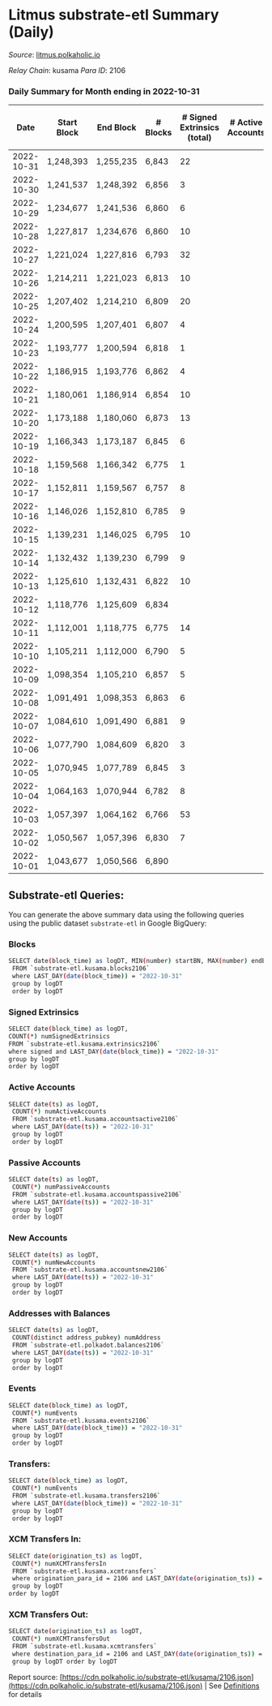# Litmus substrate-etl Summary (Daily)

_Source_: [litmus.polkaholic.io](https://litmus.polkaholic.io)

*Relay Chain*: kusama
*Para ID*: 2106



### Daily Summary for Month ending in 2022-10-31


| Date | Start Block | End Block | # Blocks | # Signed Extrinsics (total) | # Active Accounts | # Passive | # New | # Addresses with Balances | # Events | # Transfers | # XCM Transfers In | # XCM Transfers Out | Issues | 
| ---- | ----------- | --------- | -------- | --------------------------- | ----------------- | --------- | ----- | ------------------------- | -------- | ----------- | ------------------ | ------------------- | ------ |
| 2022-10-31 | 1,248,393 | 1,255,235 | 6,843 | 22 |  |  |  | 13,904 | 13,827 | 14 ($39.68) |   |   |  |
| 2022-10-30 | 1,241,537 | 1,248,392 | 6,856 | 3 |  |  |  | 13,903 | 13,734 |   |   |   |  |
| 2022-10-29 | 1,234,677 | 1,241,536 | 6,860 | 6 |  |  |  |  | 13,760 | 1 ($164.35) |   | 1 ($164.33) |  |
| 2022-10-28 | 1,227,817 | 1,234,676 | 6,860 | 10 |  |  |  | 13,903 | 13,782 | 1 ($0.15) |   |   |  |
| 2022-10-27 | 1,221,024 | 1,227,816 | 6,793 | 32 |  |  |  | 13,904 | 13,781 | 4 ($83.86) |   |   |  |
| 2022-10-26 | 1,214,211 | 1,221,023 | 6,813 | 10 |  |  |  | 13,901 | 13,702 | 3 ($9.05) |   |   |  |
| 2022-10-25 | 1,207,402 | 1,214,210 | 6,809 | 20 |  |  |  | 13,901 | 13,740 |   |   |   |  |
| 2022-10-24 | 1,200,595 | 1,207,401 | 6,807 | 4 |  |  |  |  | 13,639 |   |   |   |  |
| 2022-10-23 | 1,193,777 | 1,200,594 | 6,818 | 1 |  |  |  |  | 13,645 |   |   |   |  |
| 2022-10-22 | 1,186,915 | 1,193,776 | 6,862 | 4 |  |  |  | 13,901 | 13,752 | 2 ($3.48) |   |   |  |
| 2022-10-21 | 1,180,061 | 1,186,914 | 6,854 | 10 |  |  |  | 13,901 | 13,770 | 5 ($3.67) |   |   |  |
| 2022-10-20 | 1,173,188 | 1,180,060 | 6,873 | 13 |  |  |  |  | 13,834 | 4 ($21.64) |   |   |  |
| 2022-10-19 | 1,166,343 | 1,173,187 | 6,845 | 6 |  |  |  |  | 13,731 |   | 1 ($110.02) |   |  |
| 2022-10-18 | 1,159,568 | 1,166,342 | 6,775 | 1 |  |  |  |  | 13,559 |   |   |   |  |
| 2022-10-17 | 1,152,811 | 1,159,567 | 6,757 | 8 |  |  |  | 13,897 | 13,574 | 4 ($49.19) |   |   |  |
| 2022-10-16 | 1,146,026 | 1,152,810 | 6,785 | 9 |  |  |  |  | 13,634 | 1 ($2.19) | 1 ($2.16) | 1 ($2.17) |  |
| 2022-10-15 | 1,139,231 | 1,146,025 | 6,795 | 10 |  |  |  | 13,896 | 13,658 | 4 ($287.37) |   |   |  |
| 2022-10-14 | 1,132,432 | 1,139,230 | 6,799 | 9 |  |  |  |  | 13,656 | 1 ($11.22) |   |   |  |
| 2022-10-13 | 1,125,610 | 1,132,431 | 6,822 | 10 |  |  |  |  | 13,711 | 2 ($5.12) |   |   |  |
| 2022-10-12 | 1,118,776 | 1,125,609 | 6,834 |  |  |  |  | 13,895 | 13,672 |   |   |   |  |
| 2022-10-11 | 1,112,001 | 1,118,775 | 6,775 | 14 |  |  |  | 13,895 | 13,639 | 4 ($10.36) |   |   |  |
| 2022-10-10 | 1,105,211 | 1,112,000 | 6,790 | 5 |  |  |  | 13,894 | 13,617 | 1 ($12.40) |   |   |  |
| 2022-10-09 | 1,098,354 | 1,105,210 | 6,857 | 5 |  |  |  | 13,894 | 13,754 | 1 ($4.24) | 1 ($3,837.90) | 1 ($4.22) |  |
| 2022-10-08 | 1,091,491 | 1,098,353 | 6,863 | 6 |  |  |  | 13,894 | 13,778 | 5 ($6.26) |   |   |  |
| 2022-10-07 | 1,084,610 | 1,091,490 | 6,881 | 9 |  |  |  | 13,893 | 13,825 | 4 ($5.63) |   |   |  |
| 2022-10-06 | 1,077,790 | 1,084,609 | 6,820 | 3 |  |  |  | 13,894 | 13,661 |   |   |   |  |
| 2022-10-05 | 1,070,945 | 1,077,789 | 6,845 | 3 |  |  |  | 13,894 | 13,714 |   |   |   |  |
| 2022-10-04 | 1,064,163 | 1,070,944 | 6,782 | 8 |  |  |  | 13,894 | 13,618 | 2 ($1.02) |   |   |  |
| 2022-10-03 | 1,057,397 | 1,064,162 | 6,766 | 53 |  |  |  |  | 13,871 | 25 ($373.40) | 1 ($42.84) | 2 ($42.73) |  |
| 2022-10-02 | 1,050,567 | 1,057,396 | 6,830 | 7 |  |  |  |  | 13,710 | 4 ($93.94) |   |   |  |
| 2022-10-01 | 1,043,677 | 1,050,566 | 6,890 |  |  |  |  |  | 13,784 |   |   |   |  |

## Substrate-etl Queries:
You can generate the above summary data using the following queries using the public dataset `substrate-etl` in Google BigQuery:

### Blocks
```bash
SELECT date(block_time) as logDT, MIN(number) startBN, MAX(number) endBN, COUNT(*) numBlocks 
 FROM `substrate-etl.kusama.blocks2106`  
 where LAST_DAY(date(block_time)) = "2022-10-31" 
 group by logDT 
 order by logDT
```

### Signed Extrinsics
```bash
SELECT date(block_time) as logDT, 
COUNT(*) numSignedExtrinsics 
FROM `substrate-etl.kusama.extrinsics2106`  
where signed and LAST_DAY(date(block_time)) = "2022-10-31" 
group by logDT 
order by logDT
```

### Active Accounts
```bash
SELECT date(ts) as logDT, 
 COUNT(*) numActiveAccounts 
 FROM `substrate-etl.kusama.accountsactive2106` 
 where LAST_DAY(date(ts)) = "2022-10-31" 
 group by logDT 
 order by logDT
```

### Passive Accounts
```bash
SELECT date(ts) as logDT, 
 COUNT(*) numPassiveAccounts 
 FROM `substrate-etl.kusama.accountspassive2106` 
 where LAST_DAY(date(ts)) = "2022-10-31" 
 group by logDT 
 order by logDT
```

### New Accounts
```bash
SELECT date(ts) as logDT, 
 COUNT(*) numNewAccounts 
 FROM `substrate-etl.kusama.accountsnew2106` 
 where LAST_DAY(date(ts)) = "2022-10-31" 
 group by logDT
 order by logDT
```

### Addresses with Balances
```bash
SELECT date(ts) as logDT,
 COUNT(distinct address_pubkey) numAddress 
 FROM `substrate-etl.polkadot.balances2106` 
 where LAST_DAY(date(ts)) = "2022-10-31" 
 group by logDT 
 order by logDT
```

### Events
```bash
SELECT date(block_time) as logDT, 
 COUNT(*) numEvents 
 FROM `substrate-etl.kusama.events2106` 
 where LAST_DAY(date(block_time)) = "2022-10-31" 
 group by logDT 
 order by logDT
```

### Transfers:
```bash
SELECT date(block_time) as logDT, 
 COUNT(*) numEvents 
 FROM `substrate-etl.kusama.transfers2106` 
 where LAST_DAY(date(block_time)) = "2022-10-31" 
 group by logDT 
 order by logDT
```

### XCM Transfers In:
```bash
SELECT date(origination_ts) as logDT, 
 COUNT(*) numXCMTransfersIn 
 FROM `substrate-etl.kusama.xcmtransfers` 
 where origination_para_id = 2106 and LAST_DAY(date(origination_ts)) = "2022-10-31" 
 group by logDT 
order by logDT
```

### XCM Transfers Out:
```bash
SELECT date(origination_ts) as logDT, 
 COUNT(*) numXCMTransfersOut 
 FROM `substrate-etl.kusama.xcmtransfers` 
 where destination_para_id = 2106 and LAST_DAY(date(origination_ts)) = "2022-10-31" 
 group by logDT order by logDT
```


Report source: [https://cdn.polkaholic.io/substrate-etl/kusama/2106.json](https://cdn.polkaholic.io/substrate-etl/kusama/2106.json) | See [Definitions](/DEFINITIONS.md) for details
